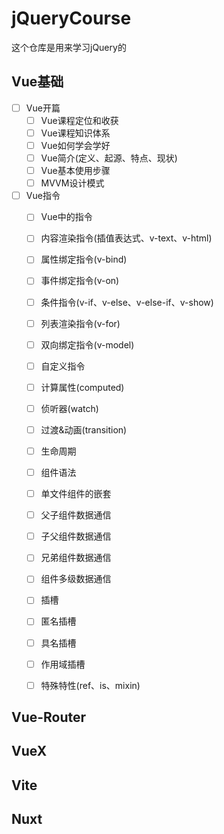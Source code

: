 # jQueryCourse

这个仓库是用来学习jQuery的

## Vue基础

* [ ] Vue开篇
  * [ ] Vue课程定位和收获
  * [ ] Vue课程知识体系
  * [ ] Vue如何学会学好
  * [ ] Vue简介(定义、起源、特点、现状)
  * [ ] Vue基本使用步骤
  * [ ] MVVM设计模式

* [ ] Vue指令
  * [ ] Vue中的指令
  * [ ] 内容渲染指令(插值表达式、v-text、v-html)
  * [ ] 属性绑定指令(v-bind)
  * [ ] 事件绑定指令(v-on)
  * [ ] 条件指令(v-if、v-else、v-else-if、v-show)
  * [ ] 列表渲染指令(v-for)
  * [ ] 双向绑定指令(v-model)
  * [ ] 自定义指令
  
  * [ ] 计算属性(computed)
  * [ ] 侦听器(watch)
  * [ ] 过渡&动画(transition)
  * [ ] 生命周期
  
  * [ ] 组件语法
  * [ ] 单文件组件的嵌套
  * [ ] 父子组件数据通信
  * [ ] 子父组件数据通信
  * [ ] 兄弟组件数据通信
  * [ ] 组件多级数据通信
  * [ ] 插槽
  * [ ] 匿名插槽
  * [ ] 具名插槽
  * [ ] 作用域插槽
  * [ ] 特殊特性(ref、is、mixin)

## Vue-Router

## VueX

## Vite

## Nuxt
